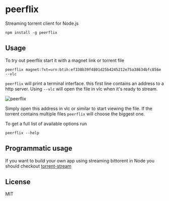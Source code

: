 # peerflix

Streaming torrent client for Node.js

	npm install -g peerflix

## Usage

To try out peerflix start it with a magnet link or torrent file

	peerflix magnet:?xt=urn:btih:ef330b39f4801d25b4245212e75a38634bfc856e --vlc

`peerflix` will print a terminal interface. this first line contains an address to a http server.
Using `--vlc` will open the file in vlc when it's ready to stream.

![peerflix](https://raw.github.com/mafintosh/peerflix/master/screenshot.png)

Simply open this address in vlc or similar to start viewing the file. If the torrent contains multiple files `peerflix` will choose the biggest one.

To get a full list of available options run

	peerflix --help

## Programmatic usage

If you want to build your own app using streaming bittorent in Node you should checkout [torrent-stream](https://github.com/mafintosh/torrent-stream)

## License

MIT
